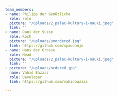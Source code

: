 ```yaml
---
team_members:
- name: Philipp der Gemütliche
  role: role
  picture: "/uploads/2_palac-kultury-i-nauki.jpeg"
  link: ''
- name: Dani der Susse
  role: Koch
  picture: "/uploads/unordered.jpg"
  link: https://github.com/spaudanjo
- name: Hans der Grosse
  role: Head
  picture: "/uploads/2_palac-kultury-i-nauki.jpeg"
  link: ''
- picture: "/uploads/ordered.jpg"
  name: Vahid Bazzaz
  role: Developer
  link: https://github.com/vahidbazzaz

---
```

